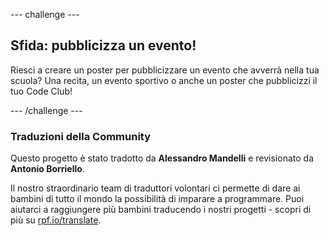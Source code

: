 --- challenge ---

## Sfida: pubblicizza un evento!

Riesci a creare un poster per pubblicizzare un evento che avverrà nella tua scuola? Una recita, un evento sportivo o anche un poster che pubblicizzi il tuo Code Club!

--- /challenge ---

### Traduzioni della Community 

Questo progetto è stato tradotto da **Alessandro Mandelli** e revisionato da **Antonio Borriello**. 

Il nostro straordinario team di traduttori volontari ci permette di dare ai bambini di tutto il mondo la possibilità di imparare a programmare. Puoi aiutarci a raggiungere più bambini traducendo i nostri progetti - scopri di più su [rpf.io/translate](https://rpf.io/translate).